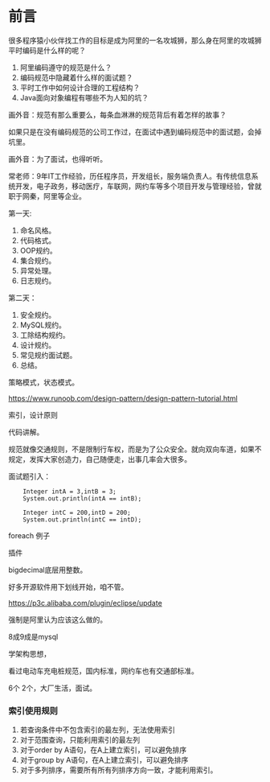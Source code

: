 # 前言

很多程序猿小伙伴找工作的目标是成为阿里的一名攻城狮，那么身在阿里的攻城狮平时编码是什么样的呢？

1. 阿里编码遵守的规范是什么？
2. 编码规范中隐藏着什么样的面试题？
3. 平时工作中如何设计合理的工程结构？
4. Java面向对象编程有哪些不为人知的坑？

画外音：规范有那么重要么，每条血淋淋的规范背后有着怎样的故事？



如果只是在没有编码规范的公司工作过，在面试中遇到编码规范中的面试题，会掉坑里。

画外音：为了面试，也得听听。



常老师：9年IT工作经验，历任程序员，开发组长，服务端负责人。有传统信息系统开发，电子政务，移动医疗，车联网，网约车等多个项目开发与管理经验，曾就职于网秦，阿里等企业。



第一天:

1. 命名风格。
2. 代码格式。
3. OOP规约。
4. 集合规约。
5. 异常处理。
6. 日志规约。

第二天：

1. 安全规约。
2. MySQL规约。
3. 工除结构规约。
4. 设计规约。
5. 常见规约面试题。
6. 总结。



策略模式，状态模式。

https://www.runoob.com/design-pattern/design-pattern-tutorial.html

索引，设计原则

代码讲解。

规范就像交通规则，不是限制行车权，而是为了公众安全。就向双向车道，如果不规定，发挥大家创造力，自己随便走，出事几率会大很多。

面试题引入：

		Integer intA = 3,intB = 3;
		System.out.println(intA == intB);
		
		Integer intC = 200,intD = 200;
		System.out.println(intC == intD);
foreach 例子



插件



bigdecimal底层用整数。

好多开源软件用下划线开始，咱不管。

https://p3c.alibaba.com/plugin/eclipse/update



强制是阿里认为应该这么做的。



8成9成是mysql



学架构思想，

看过电动车充电桩规范，国内标准，网约车也有交通部标准。



6个 2个，大厂生活，面试。





### 索引使用规则

1. 若查询条件中不包含索引的最左列，无法使用索引
2. 对于范围查询，只能利用索引的最左列
3. 对于order by A语句，在A上建立索引，可以避免排序
4. 对于group by A语句，在A上建立索引，可以避免排序
5. 对于多列排序，需要所有所有列排序方向一致，才能利用索引。